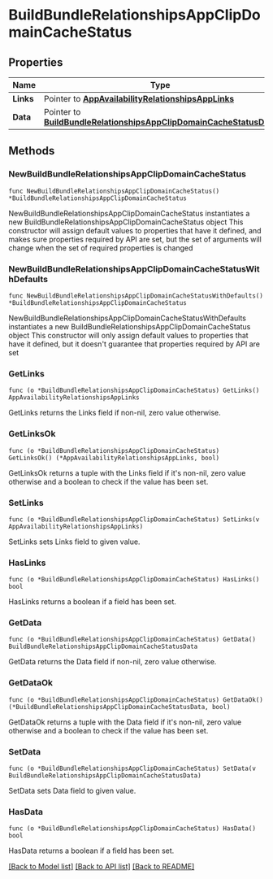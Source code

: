 # BuildBundleRelationshipsAppClipDomainCacheStatus

## Properties

Name | Type | Description | Notes
------------ | ------------- | ------------- | -------------
**Links** | Pointer to [**AppAvailabilityRelationshipsAppLinks**](AppAvailabilityRelationshipsAppLinks.md) |  | [optional] 
**Data** | Pointer to [**BuildBundleRelationshipsAppClipDomainCacheStatusData**](BuildBundleRelationshipsAppClipDomainCacheStatusData.md) |  | [optional] 

## Methods

### NewBuildBundleRelationshipsAppClipDomainCacheStatus

`func NewBuildBundleRelationshipsAppClipDomainCacheStatus() *BuildBundleRelationshipsAppClipDomainCacheStatus`

NewBuildBundleRelationshipsAppClipDomainCacheStatus instantiates a new BuildBundleRelationshipsAppClipDomainCacheStatus object
This constructor will assign default values to properties that have it defined,
and makes sure properties required by API are set, but the set of arguments
will change when the set of required properties is changed

### NewBuildBundleRelationshipsAppClipDomainCacheStatusWithDefaults

`func NewBuildBundleRelationshipsAppClipDomainCacheStatusWithDefaults() *BuildBundleRelationshipsAppClipDomainCacheStatus`

NewBuildBundleRelationshipsAppClipDomainCacheStatusWithDefaults instantiates a new BuildBundleRelationshipsAppClipDomainCacheStatus object
This constructor will only assign default values to properties that have it defined,
but it doesn't guarantee that properties required by API are set

### GetLinks

`func (o *BuildBundleRelationshipsAppClipDomainCacheStatus) GetLinks() AppAvailabilityRelationshipsAppLinks`

GetLinks returns the Links field if non-nil, zero value otherwise.

### GetLinksOk

`func (o *BuildBundleRelationshipsAppClipDomainCacheStatus) GetLinksOk() (*AppAvailabilityRelationshipsAppLinks, bool)`

GetLinksOk returns a tuple with the Links field if it's non-nil, zero value otherwise
and a boolean to check if the value has been set.

### SetLinks

`func (o *BuildBundleRelationshipsAppClipDomainCacheStatus) SetLinks(v AppAvailabilityRelationshipsAppLinks)`

SetLinks sets Links field to given value.

### HasLinks

`func (o *BuildBundleRelationshipsAppClipDomainCacheStatus) HasLinks() bool`

HasLinks returns a boolean if a field has been set.

### GetData

`func (o *BuildBundleRelationshipsAppClipDomainCacheStatus) GetData() BuildBundleRelationshipsAppClipDomainCacheStatusData`

GetData returns the Data field if non-nil, zero value otherwise.

### GetDataOk

`func (o *BuildBundleRelationshipsAppClipDomainCacheStatus) GetDataOk() (*BuildBundleRelationshipsAppClipDomainCacheStatusData, bool)`

GetDataOk returns a tuple with the Data field if it's non-nil, zero value otherwise
and a boolean to check if the value has been set.

### SetData

`func (o *BuildBundleRelationshipsAppClipDomainCacheStatus) SetData(v BuildBundleRelationshipsAppClipDomainCacheStatusData)`

SetData sets Data field to given value.

### HasData

`func (o *BuildBundleRelationshipsAppClipDomainCacheStatus) HasData() bool`

HasData returns a boolean if a field has been set.


[[Back to Model list]](../README.md#documentation-for-models) [[Back to API list]](../README.md#documentation-for-api-endpoints) [[Back to README]](../README.md)


